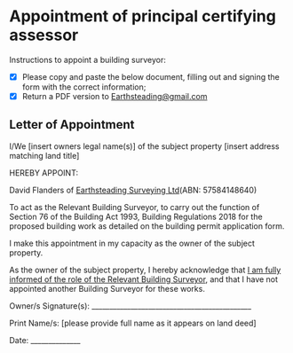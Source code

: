 # Appointment of principal certifying assessor

Instructions to appoint a building surveyor:
  - [x] Please copy and paste the below document, filling out and signing the form with the correct information;
  - [x] Return a PDF version to Earthsteading@gmail.com

## Letter of Appointment 

I/We [insert owners legal name(s)] of the subject property [insert address matching land title]

HEREBY APPOINT:

David Flanders of [Earthsteading Surveying Ltd](https://github.com/earthsteading/wominjeka)(ABN: 57584148640)

To act as the Relevant Building Surveyor, to carry out the function of Section 76 of the Building Act 1993, Building Regulations 2018 for the proposed building work as detailed on the building permit application form.  

I make this appointment in my capacity as the owner of the subject property.         

As the owner of the subject property, I hereby acknowledge that [I am fully informed of the role of the Relevant Building Surveyor](https://github.com/earthsteading/contracting-procedures), and that I have not appointed another Building Surveyor for these works. 
  
Owner/s Signature(s): _____________________________________________    

Print Name/s: [please provide full name as it appears on land deed]

Date: ______________

